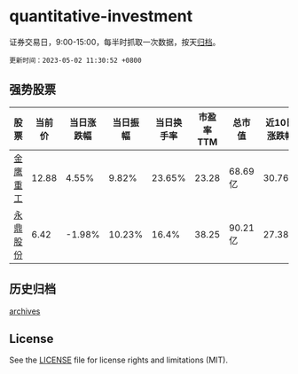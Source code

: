 # quantitative-investment

证券交易日，9:00-15:00，每半时抓取一次数据，按天[归档](archives)。

`更新时间：2023-05-02 11:30:52 +0800`

## 强势股票

|股票|当前价|当日涨跌幅|当日振幅|当日换手率|市盈率TTM|总市值|近10日涨跌幅|
|----|----|----|----|----|----|----|----|
|[金鹰重工](https://xueqiu.com/S/SZ301048)|12.88|4.55%|9.82%|23.65%|23.28|68.69亿|30.76%|
|[永鼎股份](https://xueqiu.com/S/SH600105)|6.42|-1.98%|10.23%|16.4%|38.25|90.21亿|27.38%|

## 历史归档

[archives](archives)

## License

See the [LICENSE](LICENSE) file for license rights and limitations (MIT).